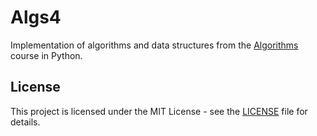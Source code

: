 # Algs4

Implementation of algorithms and data structures from the [Algorithms](https://www.coursera.org/learn/algorithms-part1/) course in Python.


## License

This project is licensed under the MIT License - see the [LICENSE](LICENSE) file for details.
